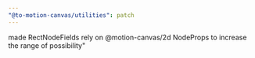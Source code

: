 ```yaml
---
"@to-motion-canvas/utilities": patch
---
```


made RectNodeFields rely on @motion-canvas/2d NodeProps to increase the range of possibility"
